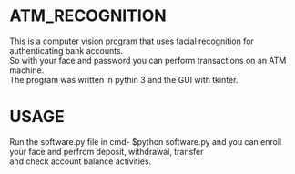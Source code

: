# ATM_RECOGNITION
This is a computer vision program that uses facial recognition for authenticating bank accounts. 
<br>So with your face and password you can perform transactions on an ATM machine.
<br> The program was written in pythin 3 and the GUI with tkinter.

# USAGE
Run the software.py file in cmd- $python software.py and you can enroll your face and perfrom deposit, withdrawal, transfer
<br> and check account balance activities.

